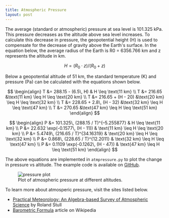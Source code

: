 ```yaml
---
title: Atmospheric Pressure
layout: post
---
```


The average (standard or atmospheric) pressure at sea level is 101.325 kPa.
This pressure decreases as the altitude above sea level increases. To calculate
this decrease in pressure, the geopotential height (H) is used to compensate
for the decrease of gravity above the Earth's surface. In the equation below,
the average radius of the Earth is R0 = 6356.766 km and z represents the
altitude in km.

$$ H = (R_0 \cdot z) / (R_0 + z) $$

Below a geopotential altitude of 51 km, the standard temperature (K) and
pressure (Pa) can be calculated with the equations shown below.

$$
\begin{align}
T &= 288.15 - (6.5\, H)	      & H \leq \text{11 km} \\
T &= 216.65		      &\text{11 km} \leq H \leq \text{20 km} \\
T &= 216.65 + (H - 20)	      &\text{20 km} \leq H \leq \text{32 km} \\
T &= 228.65 + 2.8\, (H - 32)  &\text{32 km} \leq H \leq \text{47 km} \\
T &= 270.65		      &\text{47 km} \leq H \leq \text{51 km}
\end{align}
$$

$$
\begin{align}
P &= 101.325\, (288.15 / T)^{–5.255877}   & H \leq \text{11 km} \\
P &= 22.632 \exp(-0.1577\, (H - 11))	  & \text{11 km} \leq H \leq \text{20 km} \\
P &= 5.4749\, (216.65 / T)^{34.16319}	  & \text{20 km} \leq H \leq \text{32 km} \\
P &= 0.868\, (228.65 / T)^{12.2011}	  & \text{32 km} \leq H \leq \text{47 km} \\
P &= 0.1109 \exp(-0.1262\, (H - 47))	  & \text{47 km} \leq H \leq \text{51 km}
\end{align}
$$

The above equations are implemented in `atmpressure.py` to plot the change in
pressure vs altitude. The example code is available on
[GitHub](https://github.com/wigging/python).

<figure class="text-center">
  <img src="{{ site.url }}/assets/atmpressure.svg" alt="pressure plot" class="img-fluid">
  <figcaption>Plot of atmospheric pressure at different altitudes.</figcaption>
</figure>

To learn more about atmosperic pressure, visit the sites listed below.

- [Practical Meteorology: An Algebra-based Survey of Atmospheric Science](https://www.eoas.ubc.ca/books/Practical_Meteorology/) by Roland Stull 
- [Barometric Formula](https://en.wikipedia.org/wiki/Barometric_formula) article on Wikipedia

